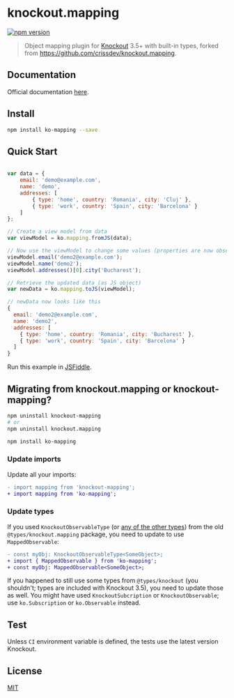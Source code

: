 # knockout.mapping

[![npm version](https://badge.fury.io/js/ko-mapping.svg)](http://badge.fury.io/js/ko-mapping)

> Object mapping plugin for [Knockout](http://knockoutjs.com/) 3.5+ with built-in types, forked from https://github.com/crissdev/knockout.mapping.


## Documentation

Official documentation [here](http://knockoutjs.com/documentation/plugins-mapping.html).


## Install

```sh
npm install ko-mapping --save
```


## Quick Start

```js

var data = {
    email: 'demo@example.com',
    name: 'demo',
    addresses: [
        { type: 'home', country: 'Romania', city: 'Cluj' },
        { type: 'work', country: 'Spain', city: 'Barcelona' }
    ]
};

// Create a view model from data
var viewModel = ko.mapping.fromJS(data);

// Now use the viewModel to change some values (properties are now observable)
viewModel.email('demo2@example.com');
viewModel.name('demo2');
viewModel.addresses()[0].city('Bucharest');

// Retrieve the updated data (as JS object)
var newData = ko.mapping.toJS(viewModel);

// newData now looks like this
{
  email: 'demo2@example.com',
  name: 'demo2',
  addresses: [
    { type: 'home', country: 'Romania', city: 'Bucharest' },
    { type: 'work', country: 'Spain', city: 'Barcelona' }
  ]
}

```

Run this example in [JSFiddle](http://jsfiddle.net/wmeqx7ss/280/).


## Migrating from knockout.mapping or knockout-mapping?

```bash
npm uninstall knockout-mapping
# or
npm uninstall knockout.mapping

npm install ko-mapping
```

### Update imports

Update all your imports:

```diff
- import mapping from 'knockout-mapping';
+ import mapping from 'ko-mapping';
```

### Update types

If you used `KnockoutObservableType` (or [any of the other types](https://github.com/DefinitelyTyped/DefinitelyTyped/blob/master/types/knockout.mapping/index.d.ts)) from the old `@types/knockout.mapping` package, you need to update to use `MappedObservable`:


```diff
- const myObj: KnockoutObservableType<SomeObject>;
+ import { MappedObservable } from 'ko-mapping';
+ const myObj: MappedObservable<SomeObject>;
```

If you happened to still use some types from `@types/knockout` (you shouldn't; types are included with Knockout 3.5), you need to update those as well. You might have used `KnockoutSubcription` or `KnockoutObservable`; use `ko.Subscription` or `ko.Observable` instead.

## Test

Unless `CI` environment variable is defined, the tests use the latest version Knockout.


## License

[MIT](http://www.opensource.org/licenses/mit-license.php)
